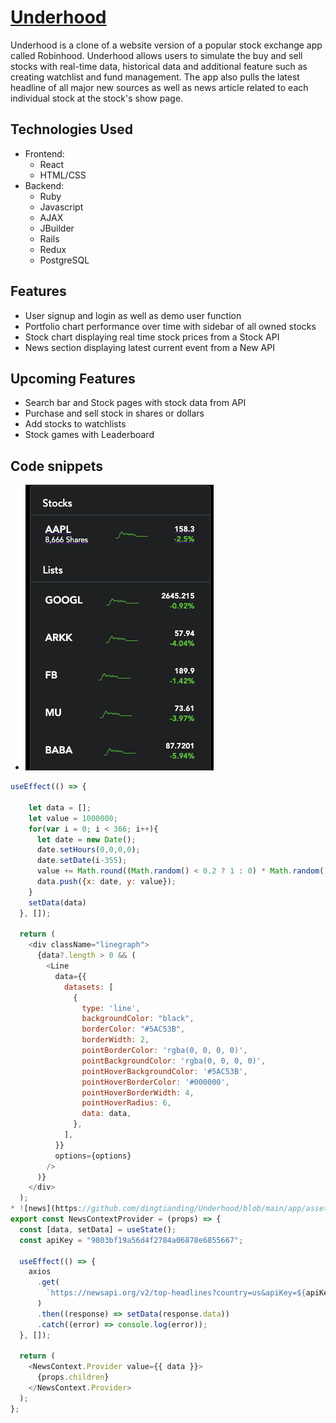 # [Underhood](https://aa-underhood.herokuapp.com/#/)

Underhood is a clone of a website version of a popular stock exchange app called Robinhood. Underhood allows users to simulate the buy and sell stocks with real-time data, historical data and additional feature such as creating watchlist and fund management. The app also pulls the latest headline of all major new sources as well as news article related to each individual stock at the stock's show page.

 ## Technologies Used
   * Frontend:
     * React
     * HTML/CSS
   * Backend: 
     * Ruby
     * Javascript
     * AJAX
     * JBuilder
     * Rails
     * Redux
     * PostgreSQL
   
## Features
  * User signup and login as well as demo user function
  * Portfolio chart performance over time with sidebar of all owned stocks
  * Stock chart displaying real time stock prices from a Stock API
  * News section displaying latest current event from a New API
 
 ## Upcoming Features
   * Search bar and Stock pages with stock data from API
   * Purchase and sell stock in shares or dollars
   * Add stocks to watchlists
   * Stock games with Leaderboard

## Code snippets

* ![sidebar](https://github.com/dingtianding/Underhood/blob/main/app/assets/images/sidebar.png?raw=true)
```javascript
useEffect(() => {
    
    let data = [];
    let value = 1000000;
    for(var i = 0; i < 366; i++){
      let date = new Date();
      date.setHours(0,0,0,0);
      date.setDate(i-355);
      value += Math.round((Math.random() < 0.2 ? 1 : 0) * Math.random() * 10000);
      data.push({x: date, y: value});
    }   
    setData(data)
  }, []);

  return (
    <div className="linegraph">
      {data?.length > 0 && (
        <Line
          data={{
            datasets: [
              {
                type: 'line',
                backgroundColor: "black",
                borderColor: "#5AC53B",
                borderWidth: 2,
                pointBorderColor: 'rgba(0, 0, 0, 0)',
                pointBackgroundColor: 'rgba(0, 0, 0, 0)',
                pointHoverBackgroundColor: '#5AC53B',
                pointHoverBorderColor: '#000000',
                pointHoverBorderWidth: 4,
                pointHoverRadius: 6,
                data: data,
              },
            ],
          }}
          options={options}
        />
      )}
    </div>
  );
* ![news](https://github.com/dingtianding/Underhood/blob/main/app/assets/images/news.png?raw=true)
export const NewsContextProvider = (props) => {
  const [data, setData] = useState();
  const apiKey = "9803bf19a56d4f2784a06878e6855667";

  useEffect(() => {
    axios
      .get(
        `https://newsapi.org/v2/top-headlines?country=us&apiKey=${apiKey}`
      )
      .then((response) => setData(response.data))
      .catch((error) => console.log(error));
  }, []);

  return (
    <NewsContext.Provider value={{ data }}>
      {props.children}
    </NewsContext.Provider>
  );
};
   



